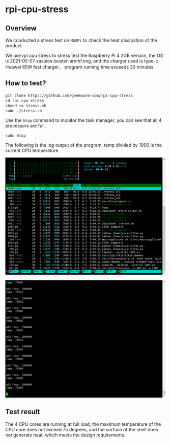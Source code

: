 # rpi-cpu-stress

## Overview
We conducted a stress test on `NASPi` to check the heat dissipation of the product

We use rpi cpu stress to stress test the Raspberry Pi 4 2GB version, the OS is 2021-05-07-raspios-buster-armhf.img, and the charger used is type-c Huawei 65W fast charger， program running time exceeds 30 minutes

## How to test?

```
git clone https://github.com/geekworm-com/rpi-cpu-stress
cd rpi-cpu-stress
chmod +x stress.sh
sudo ./stress.sh
```

Use the `htop` command to monitor the task manager, you can see that all 4 processors are full.
```
sudo htop
```

The following is the log output of the program, temp divided by 1000 is the current CPU temperature

![the result of htop](https://raw.githubusercontent.com/geekworm-com/rpi-cpu-stress/main/rpi-cpu-stress-1.png)

![log out](https://raw.githubusercontent.com/geekworm-com/rpi-cpu-stress/main/rpi-cpu-stress-2.png)

## Test result
The 4 CPU cores are running at full load, the maximum temperature of the CPU core does not exceed 75 degrees, and the surface of the shell does not generate heat, which meets the design requirements.
